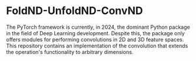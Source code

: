 # FoldND-UnfoldND-ConvND
The PyTorch framework is currently, in 2024, the dominant Python package in the field of Deep Learning development. Despite this, the package only offers modules for performing convolutions in 2D and 3D feature spaces. This repository contains an implementation of the convolution that extends the operation's functionality to arbitrary dimensions.
